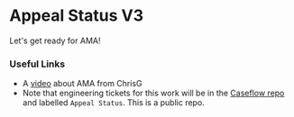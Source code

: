 # Appeal Status V3

Let's get ready for AMA!

### Useful Links
- A [video](https://www.facebook.com/DAV/videos/10160799755010387/) about AMA from ChrisG
- Note that engineering tickets for this work will be in the [Caseflow repo](https://github.com/department-of-veterans-affairs/caseflow/issues?q=is%3Aopen+is%3Aissue+label%3A%22Appeal+Status%22) and labelled `Appeal Status`. This is a public repo.
